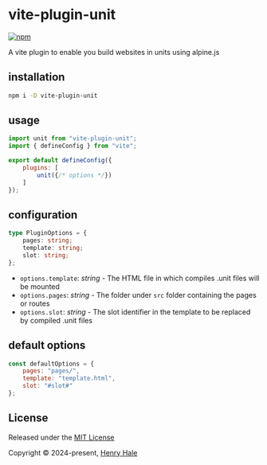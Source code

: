 # vite-plugin-unit

[![npm](https://img.shields.io/npm/v/vite-plugin-unit.svg?style=for-the-badge)](https://www.npmjs.com/package/vite-plugin-unit)

A vite plugin to enable you build websites in units using alpine.js

## installation

```sh
npm i -D vite-plugin-unit
```

## usage

```js
import unit from "vite-plugin-unit";
import { defineConfig } from "vite";

export default defineConfig({
    plugins: [
        unit({/* options */})
    ]
});
```

## configuration

```ts
type PluginOptions = {
    pages: string;
    template: string;
    slot: string;
};
```

- `options.template`: _string_ - The HTML file in which compiles .unit files will be mounted
- `options.pages`: _string_ - The folder under `src` folder containing the pages or routes
- `options.slot`: _string_ - The slot identifier in the template to be replaced by compiled .unit files

## default options

```js
const defaultOptions = {
    pages: "pages/",
    template: "template.html",
    slot: "#slot#"
};
```

## License

Released under the [MIT License](./LICENSE.md)

Copyright &copy; 2024-present, [Henry Hale](https://github.com/henryhale)